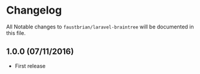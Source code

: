 # Changelog

All Notable changes to `faustbrian/laravel-braintree` will be documented in this file.

## 1.0.0 (07/11/2016)
- First release
